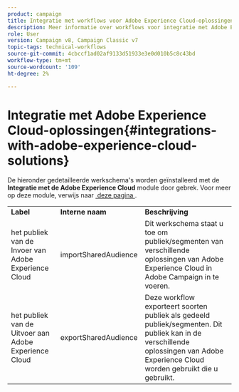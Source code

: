 ```yaml
---
product: campaign
title: Integratie met workflows voor Adobe Experience Cloud-oplossingen
description: Meer informatie over workflows voor integratie met Adobe Experience Cloud-oplossingen
role: User
version: Campaign v8, Campaign Classic v7
topic-tags: technical-workflows
source-git-commit: 4cbccf1ad02af9133d51933e3e0d010b5c8c43bd
workflow-type: tm+mt
source-wordcount: '109'
ht-degree: 2%

---
```



# Integratie met Adobe Experience Cloud-oplossingen{#integrations-with-adobe-experience-cloud-solutions}

De hieronder gedetailleerde werkschema&#39;s worden geïnstalleerd met de **Integratie met de Adobe Experience Cloud** module door gebrek. Voor meer op deze module, verwijs naar [&#x200B; deze pagina &#x200B;](../../v8/connect/integration.md).

<table> 
 <tbody> 
  <tr> 
   <td> <strong>Label</strong><br /> </td> 
   <td> <strong> Interne naam </strong><br /> </td> 
   <td> <strong>Beschrijving</strong><br /> </td> 
  </tr> 
  <tr> 
   <td> <span class="uicontrol"> het publiek van de Invoer van Adobe Experience Cloud </span> <br /> </td> 
   <td> <span class="uicontrol">importSharedAudience</span> <br /> </td> 
   <td> Dit werkschema staat u toe om publiek/segmenten van verschillende oplossingen van Adobe Experience Cloud in Adobe Campaign in te voeren.<br /> </td> 
  </tr> 
  <tr> 
   <td> <span class="uicontrol"> het publiek van de Uitvoer aan Adobe Experience Cloud </span> <br /> </td> 
   <td> <span class="uicontrol"> exportSharedAudience </span> <br /> </td> 
   <td> Deze workflow exporteert soorten publiek als gedeeld publiek/segmenten. Dit publiek kan in de verschillende oplossingen van Adobe Experience Cloud worden gebruikt die u gebruikt.<br /> </td> 
  </tr> 
 </tbody> 
</table>

